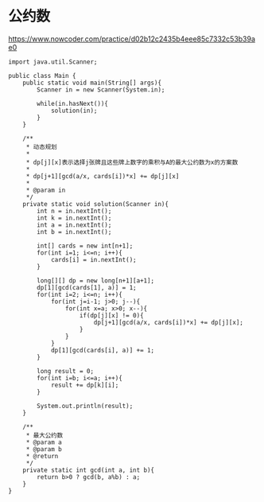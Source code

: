 # 公约数
https://www.nowcoder.com/practice/d02b12c2435b4eee85c7332c53b39ae0

    import java.util.Scanner;
    
    public class Main {
        public static void main(String[] args){
            Scanner in = new Scanner(System.in);
    
            while(in.hasNext()){
                solution(in);
            }
        }
    
        /**
         * 动态规划
         *
         * dp[j][x]表示选择j张牌且这些牌上数字的乘积与A的最大公约数为x的方案数
         *
         * dp[j+1][gcd(a/x, cards[i])*x] += dp[j][x]
         *
         * @param in
         */
        private static void solution(Scanner in){
            int n = in.nextInt();
            int k = in.nextInt();
            int a = in.nextInt();
            int b = in.nextInt();
    
            int[] cards = new int[n+1];
            for(int i=1; i<=n; i++){
                cards[i] = in.nextInt();
            }
    
            long[][] dp = new long[n+1][a+1];
            dp[1][gcd(cards[1], a)] = 1;
            for(int i=2; i<=n; i++){
                for(int j=i-1; j>0; j--){
                    for(int x=a; x>0; x--){
                        if(dp[j][x] != 0){
                            dp[j+1][gcd(a/x, cards[i])*x] += dp[j][x];
                        }
                    }
                }
                dp[1][gcd(cards[i], a)] += 1;
            }
    
            long result = 0;
            for(int i=b; i<=a; i++){
                result += dp[k][i];
            }
    
            System.out.println(result);
        }
    
        /**
         * 最大公约数
         * @param a
         * @param b
         * @return
         */
        private static int gcd(int a, int b){
            return b>0 ? gcd(b, a%b) : a;
        }
    }
    

